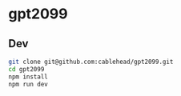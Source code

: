 # gpt2099

## Dev

```bash
git clone git@github.com:cablehead/gpt2099.git
cd gpt2099
npm install
npm run dev
```
